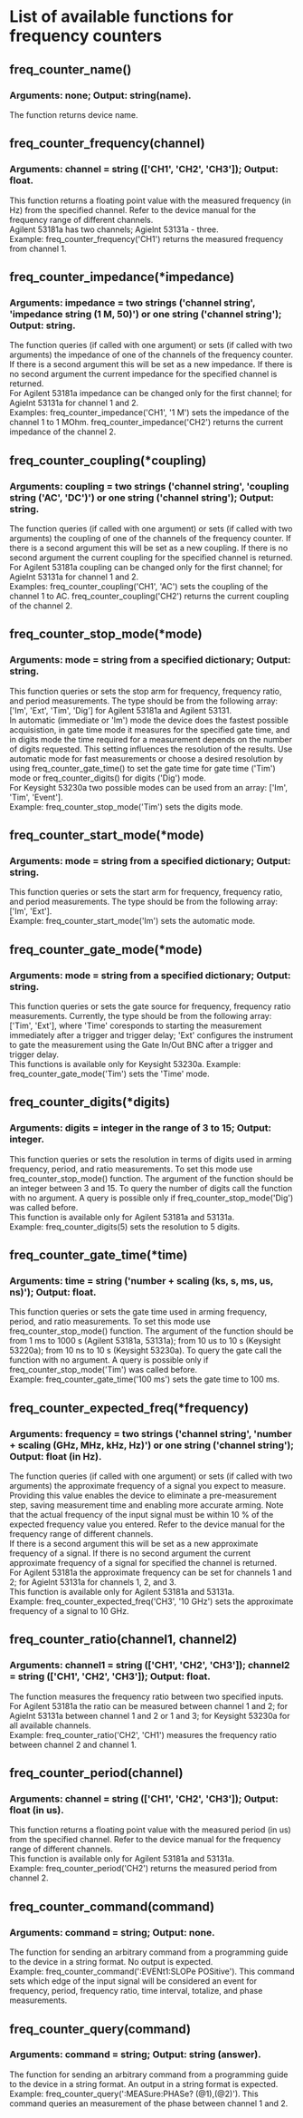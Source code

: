 # List of available functions for frequency counters

## freq_counter_name()
### Arguments: none; Output: string(name).
The function returns device name.
## freq_counter_frequency(channel)
### Arguments: channel = string (['CH1', 'CH2', 'CH3']); Output: float.
This function returns a floating point value with the measured frequency (in Hz) from the specified channel. Refer to the device manual for the frequency range of different channels.<br/>
Agilent 53181a has two channels; Agielnt 53131a - three.<br/>
Example: freq_counter_frequency('CH1') returns the measured frequency from channel 1. 
## freq_counter_impedance(\*impedance)
### Arguments: impedance = two strings ('channel string', 'impedance string (1 M, 50)') or one string ('channel string'); Output: string.
The function queries (if called with one argument) or sets (if called with two arguments) the impedance of one of the channels of the frequency counter. If there is a second argument this will be set as a new impedance. If there is no second argument the current impedance for the specified channel is returned.<br/>
For Agilent 53181a impedance can be changed only for the first channel; for Agielnt 53131a for channel 1 and 2.<br/>
Examples: freq_counter_impedance('CH1', '1 M') sets the impedance of the channel 1 to 1 MOhm. freq_counter_impedance('CH2') returns the current impedance of the channel 2.
## freq_counter_coupling(\*coupling)
### Arguments: coupling = two strings ('channel string', 'coupling string ('AC', 'DC')') or one string ('channel string'); Output: string.
The function queries (if called with one argument) or sets (if called with two arguments) the coupling of one of the channels of the frequency counter. If there is a second argument this will be set as a new coupling. If there is no second argument the current coupling for the specified channel is returned.<br/>
For Agilent 53181a coupling can be changed only for the first channel; for Agielnt 53131a for channel 1 and 2.<br/>
Examples: freq_counter_coupling('CH1', 'AC') sets the coupling of the channel 1 to AC. freq_counter_coupling('CH2') returns the current coupling of the channel 2.
## freq_counter_stop_mode(\*mode)
### Arguments: mode = string from a specified dictionary; Output: string.
This function queries or sets the stop arm for frequency, frequency ratio, and period measurements. The type should be from the following array:<br/>
['Im', 'Ext', 'Tim', 'Dig'] for Agilent 53181a and Agilent 53131.<br/>
In automatic (immediate or 'Im') mode the device does the fastest possible acquisistion, in gate time mode it measures for the specified gate time, and in digits mode the time required for a measurement depends on the number of digits requested. This setting influences the resolution of the results. Use automatic mode for fast measurements or choose a desired resolution by using freq_counter_gate_time() to set the gate time for gate time ('Tim') mode or freq_counter_digits() for digits ('Dig') mode.<br/>
For Keysight 53230a two possible modes can be used from an array: ['Im', 'Tim', 'Event'].<br/>
Example: freq_counter_stop_mode('Tim') sets the digits mode.
## freq_counter_start_mode(\*mode)
### Arguments: mode = string from a specified dictionary; Output: string.
This function queries or sets the start arm for frequency, frequency ratio, and period measurements. The type should be from the following array:<br/>
['Im', 'Ext'].<br/>
Example: freq_counter_start_mode('Im') sets the automatic mode.
## freq_counter_gate_mode(\*mode)
### Arguments: mode = string from a specified dictionary; Output: string.
This function queries or sets the gate source for frequency, frequency ratio measurements. Currently, the type should be from the following array:
['Tim', 'Ext'], where 'Time' coresponds to starting the measurement immediately after a trigger and trigger delay; 'Ext' configures the instrument to gate the measurement using the Gate In/Out BNC after a trigger and trigger delay.<br/>
This functions is available only for Keysight 53230a.
Example: freq_counter_gate_mode('Tim') sets the 'Time' mode.
## freq_counter_digits(\*digits)
### Arguments: digits = integer in the range of 3 to 15; Output: integer.
This function queries or sets the resolution in terms of digits used in arming frequency, period, and ratio measurements. To set this mode use freq_counter_stop_mode() function. The argument of the function should be an integer between 3 and 15. To query the number of digits call the function with no argument. A query is possible only if freq_counter_stop_mode('Dig') was called before.<br/>
This function is available only for Agilent 53181a and 53131a.<br/>
Example: freq_counter_digits(5) sets the resolution to 5 digits.
## freq_counter_gate_time(\*time)
### Arguments: time = string ('number + scaling (ks, s, ms, us, ns)'); Output: float.
This function queries or sets the gate time used in arming frequency, period, and ratio measurements. To set this mode use freq_counter_stop_mode() function. The argument of the function should be from 1 ms to 1000 s (Agilent 53181a, 53131a); from 10 us to 10 s (Keysight 53220a); from 10 ns to 10 s (Keysight 53230a). To query the gate call the function with no argument. A query is possible only if freq_counter_stop_mode('Tim') was called before.<br/>
Example: freq_counter_gate_time('100 ms') sets the gate time to 100 ms.
## freq_counter_expected_freq(\*frequency)
### Arguments: frequency = two strings ('channel string', 'number + scaling (GHz, MHz, kHz, Hz)') or one string ('channel string'); Output: float (in Hz).
The function queries (if called with one argument) or sets (if called with two arguments) the approximate frequency of a signal you expect to measure. Providing this value enables the device to eliminate a pre-measurement step, saving measurement time and enabling more accurate arming. Note that the actual frequency of the input signal must be within 10 % of the expected frequency value you entered. Refer to the device manual for the frequency range of different channels.<br/>
If there is a second argument this will be set as a new approximate frequency of a signal. If there is no second argument the current approximate frequency of a signal for specified the channel is returned.<br/>
For Agilent 53181a the approximate frequency can be set for channels 1 and 2; for Agielnt 53131a for channels 1, 2, and 3.<br/>
This function is available only for Agilent 53181a and 53131a.<br/>
Example: freq_counter_expected_freq('CH3', '10 GHz') sets the approximate frequency of a signal to 10 GHz.
## freq_counter_ratio(channel1, channel2)
### Arguments: channel1 = string (['CH1', 'CH2', 'CH3']); channel2 = string (['CH1', 'CH2', 'CH3']); Output: float.
The function measures the frequency ratio between two specified inputs.<br/>
For Agilent 53181a the ratio can be measured between channel 1 and 2; for Agielnt 53131a between channel 1 and 2 or 1 and 3; for Keysight 53230a for all available channels.<br/>
Example: freq_counter_ratio('CH2', 'CH1') measures the frequency ratio between channel 2 and channel 1.
## freq_counter_period(channel)
### Arguments: channel = string (['CH1', 'CH2', 'CH3']); Output: float (in us).
This function returns a floating point value with the measured period (in us) from the specified channel. Refer to the device manual for the frequency range of different channels.<br/>
This function is available only for Agilent 53181a and 53131a.<br/>
Example: freq_counter_period('CH2') returns the measured period from channel 2.
## freq_counter_command(command)
### Arguments: command = string; Output: none.
The function for sending an arbitrary command from a programming guide to the device in a string format. No output is expected.<br/>
Example: freq_counter_command(':EVENt1:SLOPe POSitive'). This command sets which edge of the input signal will be considered an event for frequency, period, frequency ratio, time interval, totalize, and phase measurements.
## freq_counter_query(command)
### Arguments: command = string; Output: string (answer).
The function for sending an arbitrary command from a programming guide to the device in a string format. An output in a string format is expected.<br/>
Example: freq_counter_query(':MEASure:PHASe? (@1),(@2)'). This command queries an measurement of the phase between channel 1 and 2.

